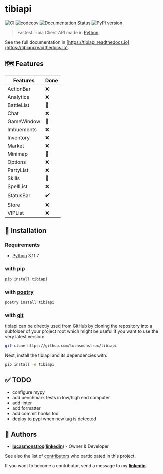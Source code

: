 # tibiapi

[![CI](https://github.com/lucasmonstrox/tibiapi/actions/workflows/ci.yml/badge.svg)](https://github.com/lucasmonstrox/tibiapi/actions/workflows/ci.yml)
[![codecov](https://codecov.io/gh/lucasmonstrox/tibiapi/branch/main/graph/badge.svg?token=7BTPYKHC80)](https://codecov.io/gh/lucasmonstrox/tibiapi)
[![Documentation Status](https://readthedocs.org/projects/tibiapi/badge/?version=latest)](https://tibiapi.readthedocs.io/en/latest/)
[![PyPI version](https://badge.fury.io/py/tibiapi.svg)](https://badge.fury.io/py/tibiapi)

> Fastest Tibia Client API made in [Python](https://www.python.org/downloads/release/python-3117).

See the full documentation in [https://tibiapi.readthedocs.io](https://tibiapi.readthedocs.io).

## 🗺️ Features

| Features   | Done |
| ---------- | ---- |
| ActionBar  | ❌   |
| Analytics  | ❌   |
| BattleList | 🚧   |
| Chat       | ❌   |
| GameWindow | 🚧   |
| Imbuements | ❌   |
| Inventory  | ❌   |
| Market     | ❌   |
| Minimap    | 🚧   |
| Options    | ❌   |
| PartyList  | ❌   |
| Skills     | 🚧   |
| SpellList  | ❌   |
| StatusBar  | ✔️   |
| Store      | ❌   |
| VIPList    | ❌   |

## 🧰 Installation

### Requirements

- [Python](https://www.python.org/downloads/release/python-3117) 3.11.7

### with [pip](https://pypi.org/project/pip/)

```sh
pip install tibiapi
```

### with [poetry](https://python-poetry.org/)

```sh
poetry install tibiapi
```

### with [git](https://git-scm.com/)

tibiapi can be directly used from GitHub by cloning the repository into a subfolder of your project root which might be useful if you want to use the very latest version:

```sh
git clone https://github.com/lucasmonstrox/tibiapi
```

Next, install the tibiapi and its dependencies with:

```sh
pip install -e tibiapi
```

## ✅ TODO

- configure mypy
- add benchmark tests in low/high end computer
- add linter
- add formatter
- add commit hooks tool
- deploy to pypi when new tag is detected

## 👷 Authors

- [**lucasmonstrox**](http://github.com/lucasmonstrox)([**linkedin**](https://www.linkedin.com/in/lucasmonstrox/)) - Owner & Developer

See also the list of [contributors](../../graphs/contributors) who participated
in this project.

If you want to become a contributor, send a message to my [**linkedin**](https://www.linkedin.com/in/lucasmonstrox/).
